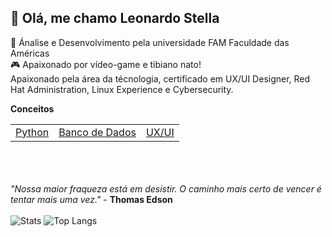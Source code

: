 ## :wave: Olá, me chamo Leonardo Stella 

:bookmark_tabs: Ánalise e Desenvolvimento pela universidade FAM Faculdade das Américas
<br>
:video_game: Apaixonado por vídeo-game e tibiano nato!
<br>
Apaixonado pela área da técnologia, certificado em UX/UI Designer, Red Hat Administration, Linux Experience e Cybersecurity.


<table>
	<b>Conceitos</b>
	<td><a href="https://github.com/leostella97/pythonconceitos">Python</a></td>
	<td><a href="https://github.com/leostella97/conceitosbd">Banco de Dados</a></td>
	<td><a href="https://github.com/leostella97/uxuiconceitos">UX/UI</a></td>
</table>

<br><br><br>
<i>"Nossa maior fraqueza está em desistir. O caminho mais certo de vencer é tentar mais uma vez."</i> - <b>Thomas Edson</b>
<br><br>
![Stats](https://github-readme-stats.vercel.app/api?username=leostella97&show_icons=true&count_private=true&theme=dark)
![Top Langs](https://github-readme-stats.vercel.app/api/top-langs/?username=leostella97&layout=compact&theme=dark)
